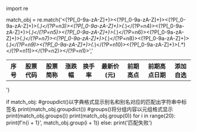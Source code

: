 import re

match_obj = re.match('<(?P<n1>[_0-9a-zA-Z]+)><(?P<n2>[_0-9a-zA-Z]+)><(?P<n3>[_0-9a-zA-Z]+)>(.*)</(?P=n3)><(?P<n4>[_0-9a-zA-Z]+)>(.*)</(?P=n4)><(?P<n5>[_0-9a-zA-Z]+)>(.*)</(?P=n5)><(?P<n6>[_0-9a-zA-Z]+)>(.*)</(?P=n6)><(?P<n7>[_0-9a-zA-Z]+)>(.*)</(?P=n7)><(?P<n8>[_0-9a-zA-Z]+)>(.*)</(?P=n8)><(?P<n9>[_0-9a-zA-Z]+)>(.*)</(?P=n9)><(?P<n10>[_0-9a-zA-Z]+)>(.*)</(?P=n10)><(?P<n11>[_0-9a-zA-Z]+)>(.*)</(?P=n11)></(?P=n2)></(?P=n1)>','<table><tr><th>序号</th><th>股票代码</th><th>股票简称</th><th>涨跌幅</th><th>换手率</th><th>最新价(元)</th><th>前期高点</th><th>前期高点日期</th><th>添加自选</th></tr></table>')

if match_obj:
    #groupdict()以字典格式显示别名和别名对应的匹配出字符串中标签名
    print(match_obj.groupdict())
    #groups()将分组内容以元组格式显示
    print(match_obj.groups())
    print(match_obj.group(0))
    for i in range(20):
        print(f'n{i + 1}', match_obj.group(i + 1))
else:
    print('匹配失败')

